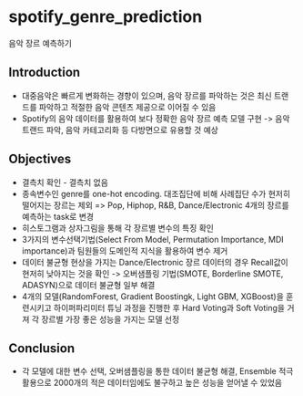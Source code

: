 # spotify_genre_prediction
음악 장르 예측하기

## Introduction
- 대중음악은 빠르게 변화하는 경향이 있으며, 음악 장르를 파악하는 것은 최신 트랜드를 파악하고 적절한 음악 콘텐츠 제공으로 이어질 수 있음
- Spotify의 음악 데이터를 활용하여 보다 정확한 음악 장르 예측 모델 구현 -> 음악 트랜드 파악, 음악 카테고리화 등 다방면으로 유용할 것 예상

## Objectives
- 결측치 확인 - 결측치 없음
- 종속변수인 genre를 one-hot encoding. 대조집단에 비해 사례집단 수가 현저히 떨어지는 장르는 제외 => Pop, Hiphop, R&B, Dance/Electronic 4개의 장르를 예측하는 task로 변경
- 히스토그램과 상자그림을 통해 각 장르별 변수의 특징 확인
- 3가지의 변수선택기법(Select From Model, Permutation Importance, MDI importance)과 팀원들의 도메인적 지식을 활용하여 변수 제거
- 데이터 불균형 현상을 가지는 Dance/Electronic 장르 데이터의 경우 Recall값이 현저히 낮아지는 것을 확인 -> 오버샘플링 기법(SMOTE, Borderline SMOTE, ADASYN)으로 데이터 불균형 일부 해결
- 4개의 모델(RandomForest, Gradient Boostingk, Light GBM, XGBoost)을 훈련시키고 하이퍼파리미터 튜닝 과정을 진행한 후 Hard Voting과 Soft Voting을 거져 각 장르별 가장 좋은 성능을 가지는 모델 선정

## Conclusion
- 각 모델에 대한 변수 선택, 오버샘플링을 통한 데이터 불균형 해결, Ensemble 적극 활용으로 2000개의 적은 데이터임에도 불구하고 높은 성능을 얻어낼 수 있었음
